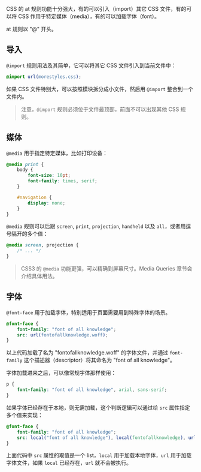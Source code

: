 CSS 的 at 规则功能十分强大，有的可以引入（import）其它 CSS 文件，有的可以将 CSS 作用于特定媒体（media），有的可以加载字体（font）。

at 规则以 "@" 开头。

## 导入

`@import` 规则用法及其简单，它可以将其它 CSS 文件引入到当前文件中：

```css
@import url(morestyles.css);
```

如果 CSS 文件特别大，可以按照模块拆分成小文件，然后用 `@import` 整合到一个文件内。

> 注意，`@import` 规则必须位于文件最顶部，前面不可以出现其他 CSS 规则。

## 媒体

`@media` 用于指定特定媒体，比如打印设备：

```css
@media print {
    body {
        font-size: 10pt;
        font-family: times, serif;
    }

    #navigation {
        display: none;
    }
}
```

`@media` 规则可以后跟 `screen`, `print`, `projection`, `handheld` 以及 `all`，或者用逗号隔开的多个值：

```css
@media screen, projection {
    /* ... */
}
```

> CSS3 的 `@media` 功能更强，可以精确到屏幕尺寸。Media Queries 章节会介绍具体用法。

## 字体

`@font-face` 用于加载字体，特别适用于页面需要用到特殊字体的场景。

```css
@font-face {
    font-family: "font of all knowledge";
    src: url(fontofallknowledge.woff);
}
```

以上代码加载了名为 "fontofallknowledge.woff" 的字体文件，并通过 `font-family` 这个描述器（descriptor）将其命名为 "font of all knowledge"。

字体加载进来之后，可以像常规字体那样使用：

```css
p { 
    font-family: "font of all knowledge", arial, sans-serif; 
}
```

如果字体已经存在于本地，则无需加载，这个判断逻辑可以通过给 `src` 属性指定多个值来实现：

```css
@font-face {
    font-family: "font of all knowledge";
    src: local("font of all knowledge"), local(fontofallknowledge), url(fontofallknowledge.woff);
}
```

上面代码中 `src` 属性的取值是一个 list，`local` 用于加载本地字体，`url` 用于加载字体文件，如果 `local` 已经存在，`url` 就不会被执行。
